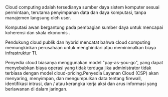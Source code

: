 Cloud computing adalah tersedianya sumber daya sistem komputer sesuai permintaan, terutama penyimpanan data dan daya komputasi, tanpa manajemen langsung oleh user.

Komputasi awan bergantung pada pembagian sumber daya untuk mencapai koherensi dan skala ekonomis .

Pendukung cloud publik dan hybrid mencatat bahwa cloud computing memungkinkan perusahaan untuk menghindari atau meminimalkan biaya infrastruktur TI.

Penyedia cloud biasanya menggunakan model "pay-as-you-go", yang dapat menyebabkan biaya operasi yang tidak terduga jika administrator tidak terbiasa dengan model cloud-pricing.Penyedia Layanan Cloud (CSP) akan menyaring, menyimpan, dan mengumpulkan data tentang firewall, identifikasi intrusi, dan / atau kerangka kerja aksi dan arus informasi yang berlawanan di dalam jaringan.
